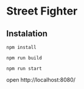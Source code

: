 # Street Fighter

## Instalation

`npm install`

`npm run build`

`npm run start`

open http://localhost:8080/
